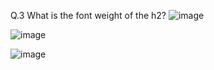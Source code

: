 
Q.3 What is the font weight of the h2?
![image](https://github.com/user-attachments/assets/1ca3c7e4-761f-4762-8efe-d3bb3b352708)

![image](https://github.com/user-attachments/assets/e91df43c-e244-4832-9e2e-432d6eb26d58)


![image](https://github.com/user-attachments/assets/a673a0af-d2a0-43d8-9943-da49bd84256f)

